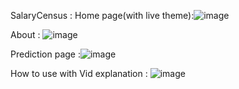 SalaryCensus :
Home page(with live theme):![image](https://github.com/SaudShaikh69/SalaryCensus-prj/assets/117293243/bef8ab88-825d-4209-a99f-8833bbe11af8)

About : ![image](https://github.com/SaudShaikh69/SalaryCensus-prj/assets/117293243/b13cad8c-00eb-4951-8d4b-ffaa76a24417)

Prediction page :![image](https://github.com/SaudShaikh69/SalaryCensus-prj/assets/117293243/bc477cae-9651-4c62-9d6c-459441873e5f)

How to use with Vid explanation : ![image](https://github.com/SaudShaikh69/SalaryCensus-prj/assets/117293243/5952299f-6e71-48cc-bfbf-3a35a73cc09d)

